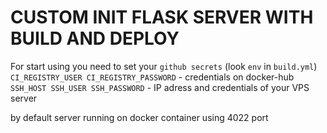 # CUSTOM INIT FLASK SERVER WITH BUILD AND DEPLOY

For start using you need to set your `github secrets` (look `env` in `build.yml`)
`CI_REGISTRY_USER CI_REGISTRY_PASSWORD` - credentials on docker-hub
`SSH_HOST SSH_USER SSH_PASSWORD` - IP adress and credentials of your VPS server

by default server running on docker container using 4022 port
